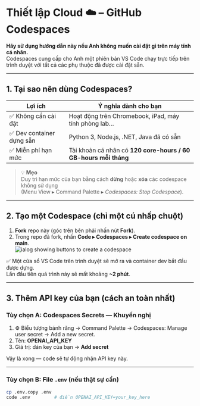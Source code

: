 # Thiết lập Cloud ☁️ – GitHub Codespaces

**Hãy sử dụng hướng dẫn này nếu Anh không muốn cài đặt gì trên máy tính cá nhân.**  
Codespaces cung cấp cho Anh một phiên bản VS Code chạy trực tiếp trên trình duyệt với tất cả các phụ thuộc đã được cài đặt sẵn.

---

## 1.  Tại sao nên dùng Codespaces?

| Lợi ích | Ý nghĩa dành cho bạn |
|---------|----------------------|
| ✅ Không cần cài đặt | Hoạt động trên Chromebook, iPad, máy tính phòng lab… |
| ✅ Dev container dựng sẵn | Python 3, Node.js, .NET, Java đã có sẵn |
| ✅ Miễn phí hạn mức | Tài khoản cá nhân có **120 core-hours / 60 GB-hours mỗi tháng** |

> 💡 **Mẹo**  
> Duy trì hạn mức của bạn bằng cách **dừng** hoặc **xóa** các codespace không sử dụng  
> (Menu View ▸ Command Palette ▸ *Codespaces: Stop Codespace*).

---

## 2.  Tạo một Codespace (chỉ một cú nhấp chuột)

1. **Fork** repo này (góc trên bên phải nhấn nút **Fork**).  
2. Trong repo đã fork, nhấn **Code ▸ Codespaces ▸ Create codespace on main**.  
   ![ialog showing buttons to create a codespace](./images/who-will-pay.webp)

✅ Một cửa sổ VS Code trên trình duyệt sẽ mở ra và container dev bắt đầu được dựng.  
Lần đầu tiên quá trình này sẽ mất khoảng **~2 phút**.

---

## 3. Thêm API key của bạn (cách an toàn nhất)

### Tùy chọn A: Codespaces Secrets — Khuyến nghị

1. ⚙️ Biểu tượng bánh răng → Command Palette → Codespaces: Manage user secret → Add a new secret.  
2. Tên: **OPENAI_API_KEY**  
3. Giá trị: dán key của bạn → **Add secret**

Vậy là xong — code sẽ tự động nhận API key này.

---

### Tùy chọn B: File `.env` (nếu thật sự cần)

```bash
cp .env.copy .env
code .env         # điền OPENAI_API_KEY=your_key_here

